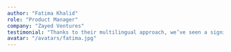 ```yaml
---
author: "Fatima Khalid"
role: "Product Manager"
company: "Zayed Ventures"
testimonial: "Thanks to their multilingual approach, we’ve seen a significant increase in traffic from Arabic-speaking users. Highly recommend their services!"
avatar: "/avatars/fatima.jpg"
---
```

